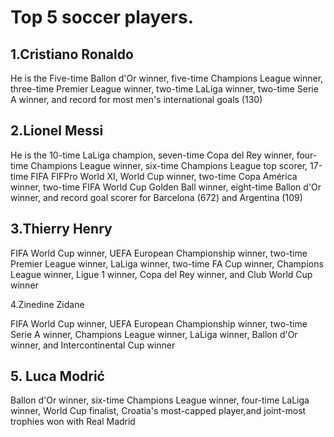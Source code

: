 <!DOCTYPE html>
<head>
   <!--This is the link connecting to the stylesheest-->
  <link rel="stylesheet" href="style.css">
</head> <h1> Top 5 soccer players. </h1>

<h2> 1.Cristiano Ronaldo</h2>

<p> He is the Five-time Ballon d'Or winner, five-time Champions League winner, three-time Premier League winner, two-time LaLiga winner, two-time Serie A winner, and record for most men's international goals (130)</p>

<h2> 2.Lionel Messi</h2>

<p> He is the 10-time LaLiga champion, seven-time Copa del Rey winner, four-time Champions League winner, six-time Champions League top scorer, 17-time FIFA FIFPro World XI, World Cup winner, two-time Copa América winner, two-time FIFA World Cup Golden Ball winner, eight-time Ballon d'Or winner, and record goal scorer for Barcelona (672) and Argentina (109)</p>

<h2> 3.Thierry Henry</h2>

<p> FIFA World Cup winner, UEFA European Championship winner, two-time Premier League winner, LaLiga winner, two-time FA Cup winner, Champions League winner, Ligue 1 winner, Copa del Rey winner, and Club World Cup winner</p
                                                                                                                          
 <h2> 4.Zinedine Zidane</h2>                                                                                                                         
<p> FIFA World Cup winner, UEFA European Championship winner, two-time Serie A winner, Champions League winner, LaLiga winner, Ballon d'Or winner, and Intercontinental Cup winner</p>  

<h2> 5. Luca Modrić</h2>

<p>Ballon d'Or winner, six-time Champions League winner, four-time LaLiga winner, World Cup finalist, Croatia's most-capped player,and joint-most trophies won with Real Madrid</p>
                                                                                                                                                                                                                               
